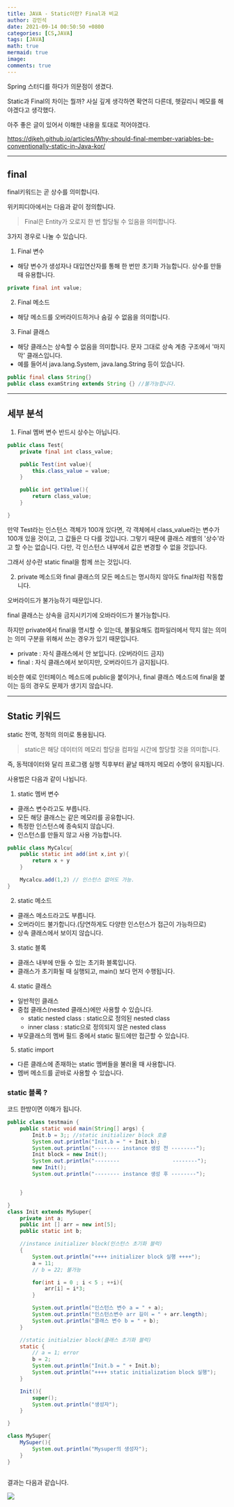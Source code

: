 ```yaml
---
title: JAVA - Static이란? Final과 비교
author: 강민석
date: 2021-09-14 00:50:50 +0800
categories: [CS,JAVA]
tags: [JAVA]
math: true
mermaid: true
image: 
comments: true
---
```


Spring 스터디를 하다가 의문점이 생겼다.

Static과 Final의 차이는 뭘까? 사실 깊게 생각하면 확연히 다른데, 헷갈리니 메모를 해야겠다고 생각했다.

아주 좋은 글이 있어서 이해한 내용을 토대로 적어야겠다.

<https://djkeh.github.io/articles/Why-should-final-member-variables-be-conventionally-static-in-Java-kor/>

-----  

## final

final키워드는 곧 상수를 의미합니다.

위키피디아에서는 다음과 같이 정의합니다.

> Final은 Entity가 오로지 한 번 할당될 수 있음을 의미합니다.

3가지 경우로 나눌 수 있습니다.

1. Final 변수

- 해당 변수가 생성자나 대입연산자를 통해 한 번만 초기화 가능합니다. 상수를 만들 때 유용합니다.

```java
private final int value;
```

2. Final 메소드

- 해당 메소드를 오버라이드하거나 숨길 수 없음을 의미합니다.

3. Final 클래스

- 해당 클래스는 상속할 수 없음을 의미합니다. 문자 그대로 상속 계층 구조에서 '마지막' 클래스입니다.
- 예를 들어서 java.lang.System, java.lang.String 등이 있습니다.

```java
public final class String{}
public class examString extends String {} //불가능합니다.
```

-----  

## 세부 분석

1. Final 멤버 변수 반드시 상수는 아닙니다.

```java
public class Test{
    private final int class_value;

    public Test(int value){
        this.class_value = value;
    }

    public int getValue(){
        return class_value;
    }

}

```

만약 Test라는 인스턴스 객체가 100개 있다면, 각 객체에서 class_value라는 변수가 100개 있을 것이고, 그 값들은 다 다를 것입니다. 그렇기 때문에 클래스 레벨의 '상수'라고 할 수는 없습니다. 다만, 각 인스턴스 내부에서 값은 변경할 수 없을 것입니다.

그래서 상수란 static final을 함께 쓰는 것입니다.

2. private 메소드와 final 클래스의 모든 메소드는 명시하지 않아도 final처럼 작동합니다.

오버라이드가 불가능하기 때문입니다.

final 클래스는 상속을 금지시키기에 오바라이드가 불가능합니다.

하지만 private에서 final을 명시할 수 있는데, 불필요해도 컴파일러에서 막지 않는 의미는 의미 구분을 위해서 쓰는 경우가 있기 때문입니다.

- private : 자식 클래스에서 안 보입니다. (오버라이드 금지)
- final : 자식 클래스에서 보이지만, 오버라이드가 금지됩니다.

비슷한 예로 인터페이스 메소드에 public을 붙이거나, final 클래스 메소드에 final을 붙이는 등의 경우도 문제가 생기지 않습니다.

-----

## Static 키워드

static 전역, 정적의 의미로 통용됩니다.

> static은 해당 데이터의 메모리 할당을 컴파일 시간에 할당할 것을 의미합니다.

즉, 동적데이터와 달리 프로그램 실행 직후부터 끝날 때까지 메모리 수명이 유지됩니다.

사용법은 다음과 같이 나뉩니다.

1. static 멤버 변수

- 클래스 변수라고도 부릅니다.
- 모든 해당 클래스는 같은 메모리를 공유합니다.
- 특정한 인스턴스에 종속되지 않습니다.
- 인스턴스를 만들지 않고 사용 가능합니다.

```java
public class MyCalcu{
    public static int add(int x,int y){
        return x + y
    }

    Mycalcu.add(1,2) // 인스턴스 없어도 가능.
}

```

2. static 메소드

- 클래스 메소드라고도 부릅니다.
- 오버라이드 불가합니다.(당연하게도 다양한 인스턴스가 접근이 가능하므로)
- 상속 클래스에서 보이지 않습니다.

3. static 블록

- 클래스 내부에 만들 수 있는 초기화 블록입니다.
- 클래스가 초기화될 때 실행되고, main() 보다 먼저 수행됩니다.

4. static 클래스

- 일반적인 클래스
- 중첩 클래스(nested 클래스)에만 사용할 수 있습니다.
  - static nested class : static으로 정의된 nested class
  - inner class : static으로 정의되지 않은 nested class
- 부모클래스의 멤버 필드 중에서 static 필드에만 접근할 수 있습니다.

5. static import

- 다른 클래스에 존재하는 static 멤버들을 불러올 때 사용합니다.
- 멤버 메소드를 곧바로 사용할 수 있습니다.

### static 블록 ?

코드 한방이면 이해가 됩니다.

```java
public class testmain {
    public static void main(String[] args) {
        Init.b = 3;; //static initializer block 호출
        System.out.println("Init.b = " + Init.b);
        System.out.println("-------- instance 생성 전 --------");
        Init block = new Init();
        System.out.println("--------                 --------");
        new Init();
        System.out.println("-------- instance 생성 후 --------");


    }

}
class Init extends MySuper{
    private int a;
    public int [] arr = new int[5];
    public static int b;

    //instance initializer block(인스턴스 초기화 블럭)
    {
        System.out.println("++++ initializer block 실행 ++++");
        a = 11;
        // b = 22; 불가능

        for(int i = 0 ; i < 5 ; ++i){
            arr[i] = i*3;
        }

        System.out.println("인스턴스 변수 a = " + a);
        System.out.println("인스턴스변수 arr 길이 = " + arr.length);
        System.out.println("클래스 변수 b = " + b);
    }

    //static initialzier block(클래스 초기화 블럭)
    static {
        // a = 1; error
        b = 2;
        System.out.println("Init.b = " + Init.b);
        System.out.println("++++ static initialization block 실행");
    }

    Init(){
        super();
        System.out.println("생성자");
    }

}

class MySuper{
    MySuper(){
        System.out.println("Mysuper의 생성자");
    }
}



```  

결과는 다음과 같습니다.

![](/assets/img/sample/JAVA/study/week2/staticblock.JPG)  




